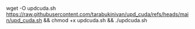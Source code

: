 wget -O updcuda.sh https://raw.githubusercontent.com/tarabukinivan/upd_cuda/refs/heads/main/upd_cuda.sh && chmod +x updcuda.sh && ./updcuda.sh
